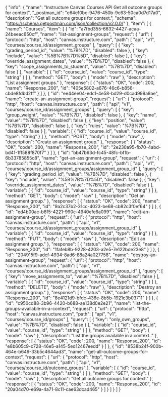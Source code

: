{
  "info": {
    "name": "Instructure Canvas Courses API Get all outcome groups for context",
    "_postman_id": "e64e10bc-9476-450b-9c63-50ca0d7d17a0",
    "description": "Get all outcome groups for context.",
    "schema": "https://schema.getpostman.com/json/collection/v2.0.0/"
  },
  "item": [
    {
      "name": "Courses",
      "item": [
        {
          "id": "a7fbd355-6632-4427-acaa-24beeac650cf",
          "name": "list-assignment-groups",
          "request": {
            "url": {
              "protocol": "http",
              "host": "canvas.instructure.com",
              "path": [
                "api",
                "v1",
                "courses/:course_id/assignment_groups"
              ],
              "query": [
                {
                  "key": "grading_period_id",
                  "value": "%7B%7D",
                  "disabled": false
                },
                {
                  "key": "include",
                  "value": "%5B%7B%7D%5D",
                  "disabled": false
                },
                {
                  "key": "override_assignment_dates",
                  "value": "%7B%7D",
                  "disabled": false
                },
                {
                  "key": "scope_assignments_to_student",
                  "value": "%7B%7D",
                  "disabled": false
                }
              ],
              "variable": [
                {
                  "id": "course_id",
                  "value": "course_id",
                  "type": "string"
                }
              ]
            },
            "method": "GET",
            "body": {
              "mode": "raw"
            },
            "description": "List assignment groups."
          },
          "response": [
            {
              "status": "OK",
              "code": 200,
              "name": "Response_200",
              "id": "405e5802-a676-46c6-b856-cbde8fdbd2ff"
            }
          ]
        },
        {
          "id": "ee44ee04-edc1-4e58-bd29-d0cad999a9ae",
          "name": "create-an-assignment-group",
          "request": {
            "url": {
              "protocol": "http",
              "host": "canvas.instructure.com",
              "path": [
                "api",
                "v1",
                "courses/:course_id/assignment_groups"
              ],
              "query": [
                {
                  "key": "group_weight",
                  "value": "%7B%7D",
                  "disabled": false
                },
                {
                  "key": "name",
                  "value": "%7B%7D",
                  "disabled": false
                },
                {
                  "key": "position",
                  "value": "%7B%7D",
                  "disabled": false
                },
                {
                  "key": "rules",
                  "value": "%7B%7D",
                  "disabled": false
                }
              ],
              "variable": [
                {
                  "id": "course_id",
                  "value": "course_id",
                  "type": "string"
                }
              ]
            },
            "method": "POST",
            "body": {
              "mode": "raw"
            },
            "description": "Create an assignment group."
          },
          "response": [
            {
              "status": "OK",
              "code": 200,
              "name": "Response_200",
              "id": "2e230a95-fb70-4abd-bd41-1ff588f870f7"
            }
          ]
        },
        {
          "id": "bb47b63d-fc45-48fc-bf1b-6b33785855c8",
          "name": "get-an-assignment-group",
          "request": {
            "url": {
              "protocol": "http",
              "host": "canvas.instructure.com",
              "path": [
                "api",
                "v1",
                "courses/:course_id/assignment_groups/assignment_group_id"
              ],
              "query": [
                {
                  "key": "grading_period_id",
                  "value": "%7B%7D",
                  "disabled": false
                },
                {
                  "key": "include",
                  "value": "%5B%7B%7D%5D",
                  "disabled": false
                },
                {
                  "key": "override_assignment_dates",
                  "value": "%7B%7D",
                  "disabled": false
                }
              ],
              "variable": [
                {
                  "id": "course_id",
                  "value": "course_id",
                  "type": "string"
                }
              ]
            },
            "method": "GET",
            "body": {
              "mode": "raw"
            },
            "description": "Get an assignment group."
          },
          "response": [
            {
              "status": "OK",
              "code": 200,
              "name": "Response_200",
              "id": "9a2c37b2-31cc-4023-be68-cb82c3f0ef64"
            }
          ]
        },
        {
          "id": "ed4b00ac-b8f5-4221-990c-4940efe6a099",
          "name": "edit-an-assignment-group",
          "request": {
            "url": {
              "protocol": "http",
              "host": "canvas.instructure.com",
              "path": [
                "api",
                "v1",
                "courses/:course_id/assignment_groups/assignment_group_id"
              ],
              "variable": [
                {
                  "id": "course_id",
                  "value": "course_id",
                  "type": "string"
                }
              ]
            },
            "method": "PUT",
            "body": {
              "mode": "raw"
            },
            "description": "Edit an assignment group."
          },
          "response": [
            {
              "status": "OK",
              "code": 200,
              "name": "Response_200",
              "id": "1fafeb8b-9228-4203-a2e5-7e122bde23e8"
            }
          ]
        },
        {
          "id": "204915f9-adcf-4934-8ad6-88a24a027758",
          "name": "destroy-an-assignment-group",
          "request": {
            "url": {
              "protocol": "http",
              "host": "canvas.instructure.com",
              "path": [
                "api",
                "v1",
                "courses/:course_id/assignment_groups/assignment_group_id"
              ],
              "query": [
                {
                  "key": "move_assignments_to",
                  "value": "%7B%7D",
                  "disabled": false
                }
              ],
              "variable": [
                {
                  "id": "course_id",
                  "value": "course_id",
                  "type": "string"
                }
              ]
            },
            "method": "DELETE",
            "body": {
              "mode": "raw"
            },
            "description": "Destroy an assignment group."
          },
          "response": [
            {
              "status": "OK",
              "code": 200,
              "name": "Response_200",
              "id": "8e4121d9-bfdc-436e-8b5b-1921c3b03711"
            }
          ]
        },
        {
          "id": "c950cd88-3b96-4420-b688-ae138d0e2e21",
          "name": "list-the-groups-available-in-a-context",
          "request": {
            "url": {
              "protocol": "http",
              "host": "canvas.instructure.com",
              "path": [
                "api",
                "v1",
                "courses/:course_id/groups"
              ],
              "query": [
                {
                  "key": "only_own_groups",
                  "value": "%7B%7D",
                  "disabled": false
                }
              ],
              "variable": [
                {
                  "id": "course_id",
                  "value": "course_id",
                  "type": "string"
                }
              ]
            },
            "method": "GET",
            "body": {
              "mode": "raw"
            },
            "description": "List the groups available in a context.."
          },
          "response": [
            {
              "status": "OK",
              "code": 200,
              "name": "Response_200",
              "id": "e8b605c9-c728-46e5-a145-5ed12467eedd"
            }
          ]
        },
        {
          "id": "8538b24f-900b-464e-b649-33b5c4644ad3",
          "name": "get-all-outcome-groups-for-context",
          "request": {
            "url": {
              "protocol": "http",
              "host": "canvas.instructure.com",
              "path": [
                "api",
                "v1",
                "courses/:course_id/outcome_groups"
              ],
              "variable": [
                {
                  "id": "course_id",
                  "value": "course_id",
                  "type": "string"
                }
              ]
            },
            "method": "GET",
            "body": {
              "mode": "raw"
            },
            "description": "Get all outcome groups for context."
          },
          "response": [
            {
              "status": "OK",
              "code": 200,
              "name": "Response_200",
              "id": "20a04d70-e69a-4a71-8c11-cae63dcad465"
            }
          ]
        }
      ]
    }
  ]
}